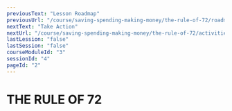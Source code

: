 ```yaml
---
previousText: "Lesson Roadmap"
previousUrl: "/course/saving-spending-making-money/the-rule-of-72/roadmap"
nextText: "Take Action"
nextUrl: "/course/saving-spending-making-money/the-rule-of-72/activities"
lastLession: "false"
lastSession: "false"
courseModuleId: "3"
sessionId: "4"
pageId: "2"
---
```



# THE RULE OF 72

<sparkle-youtube src="https://www.youtube.com/embed/53LBNbmXlGg"></sparkle-youtube>
